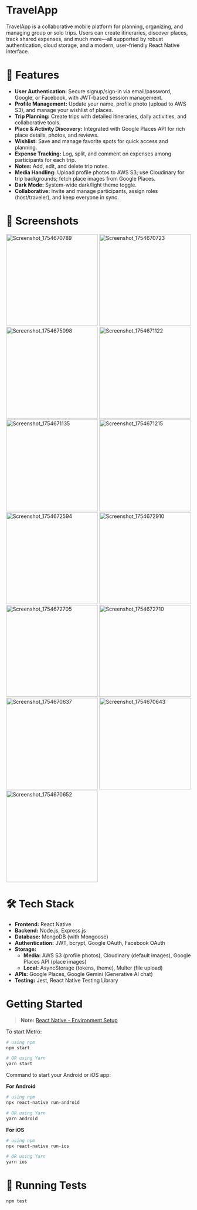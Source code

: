 # TravelApp
TravelApp is a collaborative mobile platform for planning, organizing, and managing group or solo trips. Users can create itineraries, discover places, track shared expenses, and much more—all supported by robust authentication, cloud storage, and a modern, user-friendly React Native interface.
# 🚀 Features
- **User Authentication:** Secure signup/sign-in via email/password, Google, or Facebook, with JWT-based session management.
- **Profile Management:** Update your name, profile photo (upload to AWS S3), and manage your wishlist of places.
- **Trip Planning:** Create trips with detailed itineraries, daily activities, and collaborative tools.
- **Place & Activity Discovery:** Integrated with Google Places API for rich place details, photos, and reviews.
- **Wishlist:** Save and manage favorite spots for quick access and planning.
- **Expense Tracking:** Log, split, and comment on expenses among participants for each trip.
- **Notes:** Add, edit, and delete trip notes.
- **Media Handling:** Upload profile photos to AWS S3; use Cloudinary for trip backgrounds; fetch place images from Google Places.
- **Dark Mode:** System-wide dark/light theme toggle.
- **Collaborative:** Invite and manage participants, assign roles (host/traveler), and keep everyone in sync.
# 📸 Screenshots
<img width="250" alt="Screenshot_1754670789" src="https://github.com/user-attachments/assets/06d1e9f5-af9f-40cb-aabd-5a2d7d113ef9" />
<img width="250" alt="Screenshot_1754670723" src="https://github.com/user-attachments/assets/e6c8904b-9926-49ce-9a78-ef270aa9a7d9" />
<img width="250" alt="Screenshot_1754675098" src="https://github.com/user-attachments/assets/9bb41c01-9f4f-404b-9f8e-204d64dfb207" />
<img width="250" alt="Screenshot_1754671122" src="https://github.com/user-attachments/assets/33d8f726-f91d-4310-b042-e68ffdb920a5" />
<img width="250" alt="Screenshot_1754671135" src="https://github.com/user-attachments/assets/e7ae21eb-5be3-40f6-870d-19376adaa5ea" />
<img width="250" alt="Screenshot_1754671215" src="https://github.com/user-attachments/assets/540fa9ba-1a11-42b0-bb73-77fe0d0dbca7" />
<img width="250" alt="Screenshot_1754672594" src="https://github.com/user-attachments/assets/4c89d4b8-5f0e-4b89-9ca7-49e13ac3c2f5" />
<img width="250" alt="Screenshot_1754672910" src="https://github.com/user-attachments/assets/971d2ada-f188-4ae6-90ef-9d830c0377a8" />
<img width="250" alt="Screenshot_1754672705" src="https://github.com/user-attachments/assets/2c827836-0988-456b-8ae3-8d138acfd82f" />
<img width="250" alt="Screenshot_1754672710" src="https://github.com/user-attachments/assets/b68d107a-83ce-498c-9c60-447e2fa85602" />
<img width="250" alt="Screenshot_1754670637" src="https://github.com/user-attachments/assets/fc18736b-ecfe-4463-af6d-0fd684cde82b" /> 
<img width="250" alt="Screenshot_1754670643" src="https://github.com/user-attachments/assets/2bbccb3c-ecaa-4b35-9745-72a997a0b634" />
<img width="250" alt="Screenshot_1754670652" src="https://github.com/user-attachments/assets/751ccc77-54f7-46a1-9b52-761c731916f6" />

# 🛠️ Tech Stack
- **Frontend:** React Native
- **Backend:** Node.js, Express.js
- **Database:** MongoDB (with Mongoose)
- **Authentication:** JWT, bcrypt, Google OAuth, Facebook OAuth
- **Storage:**
  - **Media:** AWS S3 (profile photos), Cloudinary (default images), Google Places API (place images)
  - **Local:** AsyncStorage (tokens, theme), Multer (file upload)
- **APIs:** Google Places, Google Gemini (Generative AI chat)
- **Testing:** Jest, React Native Testing Library

# Getting Started
> **Note:**  [React Native - Environment Setup](https://reactnative.dev/docs/environment-setup)

To start Metro:
```bash
# using npm
npm start

# OR using Yarn
yarn start
```
Command to start your Android or iOS app:

**For Android**
```bash
# using npm
npx react-native run-android

# OR using Yarn
yarn android
```

**For iOS**
```bash
# using npm
npx react-native run-ios

# OR using Yarn
yarn ios
```

# 🧪 Running Tests
```bash
npm test
